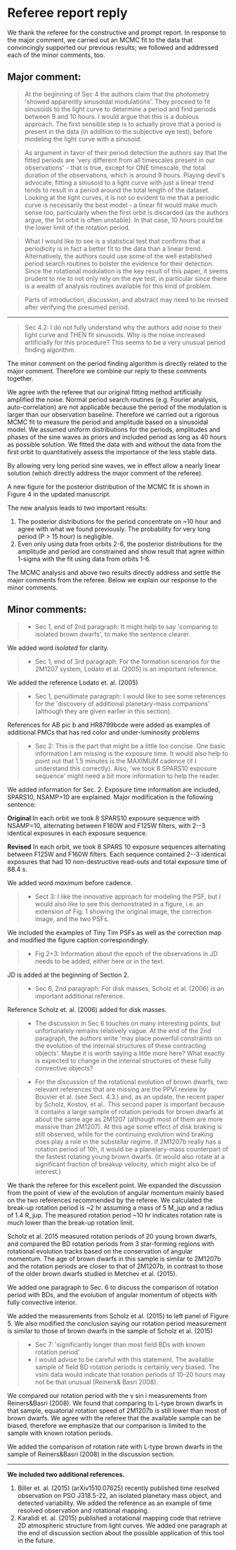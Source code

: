 # Referee report reply

We thank the referee for the constructive and prompt report. In response to the major comment, we carried out an MCMC fit to the data that convincingly supported our previous results; we followed and addressed each of the minor comments, too.

## Major comment:

> At the beginning of Sec 4 the authors claim that the photometry 'showed apparently sinusoidal modulations'. They proceed to fit sinusoids to the light curve to determine a period and find periods between 9 and 10 hours. I would argue that this is a dubious approach. The first sensible step is to actually prove that a period is present in the data (in addition to the subjective eye test), before modeling the light curve with a sinusoid.

>As argument in favor of their period detection the authors say that the fitted periods are 'very different from all timescales present in our observations' - that is true, except for ONE timescale, the total duration of the observations, which is around 9 hours. Playing devil's advocate, fitting a sinusoid to a light curve with just a linear trend tends to result in a period around the total length of the dataset. Looking at the light curves, it is not so evident to me that a periodic curve is necessarily the best model - a linear fit would make much sense too, particularly when the first orbit is discarded (as the authors argue, the 1st orbit is often unstable). In that case, 10 hours could be the lower limit of the rotation period.

>What I would like to see is a statistical test that confirms that a periodicity is in fact a better fit to the data than a linear trend. Alternatively, the authors could use some of the well established period search routines to bolster the evidence for their detection. Since the rotational modulation is the key result of this paper, it seems prudent to me to not only rely on the eye test, in particular since there is a wealth of analysis routines available for this kind of problem.

>Parts of introduction, discussion, and abstract may need to be revised after verifying the presumed period.
*****
>Sec 4.2: I do not fully understand why the authors add noise to their light curve and THEN fit sinusoids. Why is the noise increased artificially for this procedure? This seems to be a very unusual period finding algorithm.

The minor comment on the period finding algorithm is directly related to the major comment. Therefore we combine our reply to these comments together. 

We agree with the referee that our original fitting method artificially amplified the noise. Normal period search routines (e.g. Fourier analysis, auto-correlation) are not applicable because the period of the modulation is larger than our observation baseline. Therefore we carried out a rigorous MCMC fit to measure the period and amplitude based on a sinusoidal model. We assumed uniform distributions for the periods, amplitudes and phases of the sine waves as priors and included period as long as 40 hours as possible solution. We fitted the data with and without the data from the first orbit to quantitatively assess the importance of the less stable data. 

By allowing very long period sine waves, we in effect allow a nearly linear solution (which directly address the major comment of the referee).

A new figure for the posterior distribution of the MCMC fit is shown in Figure 4 in the updated manuscript. 

The new analysis leads to two important results: 

1. The posterior distributions for the period concentrate on ~10 hour and agree with what we found previously. The probability for very long period (P > 15 hour) is negligible. 
2. Even only using data from orbits 2-6, the posterior distributions for the amplitude and period are constrained and show result that agree within 1-sigma with the fit using data from orbits 1-6.

The MCMC analysis and above two results directly address and settle the major comments from the referee. Below we explain our response to the minor comments. 

## Minor comments:

>- Sec 1, end of 2nd paragraph: It might help to say 'comparing to isolated brown dwarfs', to make the sentence clearer.

We added word *isolated* for clarity.

>- Sec 1, end of 3rd paragraph: For the formation scenarios for the 2M1207 system, Lodato et al. (2005) is an important reference.

We added the reference Lodato et. al. (2005)

>- Sec 1, penultimate paragraph: I would like to see some references for the 'discovery of additional planetary-mass companions' (although they are given earlier in this section).

References for AB pic b and HR8799bcde were added as examples of additional PMCs that has red color and under-luminosity problems

>- Sec 2: This is the part that might be a little too concise. One basic information I am missing is the exposure time. It would also help to point out that 1.5 minutes is the MAXIMUM cadence (if I understand this correctly). Also, 'we took 8 SPARS10 exposure sequence' might need a bit more information to help the reader.

We added information for Sec. 2. Exposure time information are included, SPARS10, NSAMP=10 are explained. Major modification is the following sentence:

**Original**:In each orbit we took 8 SPARS10 exposure sequence with NSAMP=10, alternating between F160W and F125W filters, with 2--3 identical exposures in each exposure sequence.

**Revised** In each orbit, we took 8 SPARS 10 exposure sequences alternating between F125W and F160W filters. Each sequence contained 2--3 identical exposures that had 10 non-destructive read-outs and total exposure time of 88.4 s.

We added word *maximum* before cadence.

>- Sect 3: I like the innovative approach for modeling the PSF, but I would also like to see this demonstrated in a figure, i.e. an extension of Fig. 1 showing the original image, the correction image, and the two PSFs.

We included the examples of Tiny Tim PSFs as well as the correction map and modified the figure caption correspondingly.

>- Fig 2+3: Information about the epoch of the observations in JD needs to be added, either here or in the text.

JD is added at the beginning of Section 2. 


>- Sec 6, 2nd paragraph: For disk masses, Scholz et al. (2006) is an important
additional reference.

Reference Scholz et. al. (2006) added for disk masses.

>- The discussion in Sec 6 touches on many interesting points, but unfortunately remains relatively vague. At the end of the 2nd paragraph, the authors write 'may place powerful constraints on the evolution of the internal structures of these contracting objects'. Maybe it is worth saying a little more here? What exactly is expected to change in the internal structures of these fully convective objects?

>- For the discussion of the rotational evolution of brown dwarfs, two relevant references that are missing are the PPVI review by Bouvier et al. (see Sect. 4.3.) and, as an update, the recent paper by Scholz, Kostov, et al.. This second paper is important because it contains a large sample of rotation periods for brown dwarfs at about the same age as 2M1207 (although most of them are more massive than 2M1207). At this age some effect of disk braking is still observed, while for the continuing evolution wind braking does play a role in the substellar regime. If 2M1207b really has a rotation period of 10h, it would be a planetary-mass counterpart of the fastest rotating young brown dwarfs. (It would also rotate at a significant fraction of breakup velocity, which might also be of interest.)

We thank the referee for this excellent point. We expanded the discussion from the point of view of the evolution of angular momentum mainly based on the two references recommended by the referee. We calculated the break-up rotation period is ~2 hr assuming a mass of 5 M_jup and a radius of 1.4 R_jup. The measured rotation period ~10 hr indicates rotation rate is much lower than the break-up rotation limit.

Scholz et al. 2015 measured rotation periods of 20 young brown dwarfs, and compared the BD rotation periods from 3 star-forming regions with rotational evolution tracks based on the conservation of angular momentum. The age of brown dwarfs in this sample is similar to 2M1207b and the rotation periods are closer to that of 2M1207b, in contrast to those of the older brown dwarfs studied in Metchev et al. (2015).

We added one paragraph to Sec. 6 to discuss the comparison of rotation period with BDs, and the evolution of angular momentum of objects with fully convective interior.

We added the measurements from Scholz et al. (2015) to left panel of Figure 5. We also modified the conclusion saying our rotation period measurement is similar to those of brown dwarfs in the sample of Scholz et al. (2015)

>- Sec 7: 'significantly longer than most field BDs with known rotation period'
>- I would advise to be careful with this statement. The available sample of field BD rotation periods is certainly very biased. The vsini data would indicate that rotation periods of 10-20 hours may not be that unusual (Reiners& Basri 2008).


We compared our rotation period with the v sin i measurements from Reiners&Basri (2008). We found that comparing to L-type brown dwarfs in that sample, equatorial rotation speed of 2M1207b is still lower than most of brown dwarfs. We agree with the referee that the available sample can be biased, therefore we emphasize that our comparison is limited to the sample with known rotation periods. 

We added the comparison of rotation rate with L-type brown dwarfs in the sample of Reiners&Basri (2008) in the discussion section.

*****

**We included two additional references.**

1. Biller et. al. (2015) (arXiv1510.07625) recently published time resolved observation on PSO J318.5-22, an isolated planetary mass object, and detected variability. We added the reference as an example of time resolved observation and rotational mapping.
2. Karalidi et. al. (2015) published a rotational mapping code that retrieve 2D atmospheric structure from light curves. We added one paragraph at the end of discussion section about the possible application of this tool in the future. 


